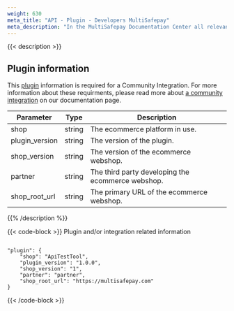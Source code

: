 ```yaml
---
weight: 630
meta_title: "API - Plugin - Developers MultiSafepay"
meta_description: "In the MultiSafepay Documentation Center all relevant information regarding our Plugins and API. As well as Support pages for Payment Method, Tools and General Questions. You can also find the contact details of our Support Team and Integration Team."
---
```

{{< description >}}
## Plugin information

This [plugin](/faq/getting-started/glossary/#plugin) information is required for a Community Integration. For more information about these requirments, please read more about [a community integration](https://docs.multisafepay.com/integrations/community/community/) on our documentation page.

| Parameter                          | Type     | Description                                                                          |
|------------------------------------|----------|--------------------------------------------------------------------------------------|
| shop                        | string   | The ecommerce platform in use. |
| plugin_version			| string | The version of the plugin. |
| shop_version			| string | The version of the ecommerce webshop. |
| partner					| string | The third party developing the ecommerce webshop. |
| shop_root_url			| string | The primary URL of the ecommerce webshop. |
{{% /description %}}

{{< code-block >}}
Plugin and/or integration related information

```shell 

"plugin": {
    "shop": "ApiTestTool",
    "plugin_version": "1.0.0",
    "shop_version": "1",
    "partner": "partner",
    "shop_root_url": "https://multisafepay.com"
}
 ```
{{< /code-block >}}
